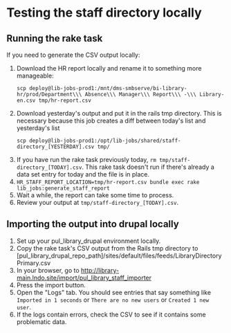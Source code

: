 # Testing the staff directory locally

## Running the rake task

If you need to generate the CSV output locally:

1. Download the HR report locally and rename it to something more manageable:
    ````
    scp deploy@lib-jobs-prod1:/mnt/dms-smbserve/bi-library-hr/prod/Department\\\ Absence\\\ Manager\\\ Report\\\ -\\\ Library-en.csv tmp/hr-report.csv
    ````
1. Download yesterday's output and put it in the rails tmp directory.  This is necessary because this job creates a diff between today's list and yesterday's list
    ````
    scp deploy@lib-jobs-prod1:/opt/lib-jobs/shared/staff-directory_[YESTERDAY].csv tmp/
    ````
1. If you have run the rake task previously today, `rm tmp/staff-directory_[TODAY].csv`.  This rake task doesn't run if there's already a data set entry for today and the file is in place. 
1. `HR_STAFF_REPORT_LOCATION=tmp/hr-report.csv bundle exec rake lib_jobs:generate_staff_report`
1. Wait a while, the report can take some time to process.
1. Review your output at `tmp/staff-directory_[TODAY].csv`.

## Importing the output into drupal locally

1. Set up your pul_library_drupal environment locally.
1. Copy the rake task's CSV output from the Rails tmp directory to [pul_library_drupal_repo_path]/sites/default/files/feeds/LibraryDirectoryPrimary.csv
1. In your browser, go to http://library-main.lndo.site/import/pul_library_staff_importer
1. Press the import button.
1. Open the "Logs" tab.  You should see entries that say something like `Imported in 1 seconds` or `There are no new users` or `Created 1 new user`.
1. If the logs contain errors, check the CSV to see if it contains some problematic data.
